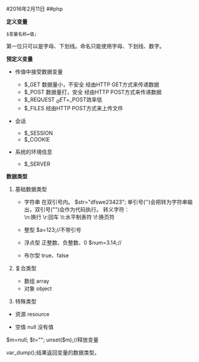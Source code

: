 #2016年2月11日
##php

**定义变量**

    $变量名称=值;

第一位只可以是字母、下划线。命名只能使用字母、下划线、数字。

**预定义变量**
    
 - 传值中接受数据变量

     - $_GET    数据量小，不安全        经由HTTP GET方式来传递数据
     - $_POST   数据量打，安全          经由HTTP POST方式来传递数据
     - $_REQUEST    $_GET+$_POST效率低
     - $_FILES                          经由HTTP POST方式来上传文件


 - 会话

     - $_SESSION
     - $_COOKIE

 - 系统的环境信息

     - $_SERVER

**数据类型**

1. 基础数据类型
    - 字符串
在双引号内。
$str="dfswe23423";
单引号('')会把转为字符串输出，双引号("")会作为代码执行。
转义字符：\
\n:换行
\r:回车
\t:水平制表符
\f:换页符


    - 整型
$a=123;//不带引号


    - 浮点型
正整数、负整数、0
$num=3.14;//

     - 布尔型
true、false


2. 复合类型

     - 数组 array
     - 对象 object

3. 特殊类型

 - 资源 resource

 - 空值 null 没有值

$m=null;
$t="";
unset($m);//释放变量


var_dump();结果返回变量的数据类型。
